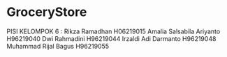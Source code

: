 # GroceryStore

PISI KELOMPOK 6 :
Rikza Ramadhan H06219015
Amalia Salsabila Ariyanto H96219040
Dwi Rahmadini H96219044
Irzaldi Adi Darmanto H96219048
Muhammad Rijal Bagus H96219055
